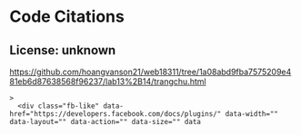# Code Citations

## License: unknown
https://github.com/hoangvanson21/web18311/tree/1a08abd9fba7575209e481eb6d87638568f96237/lab13%2B14/trangchu.html

```
>
  <div class="fb-like" data-href="https://developers.facebook.com/docs/plugins/" data-width="" data-layout="" data-action="" data-size="" data
```

